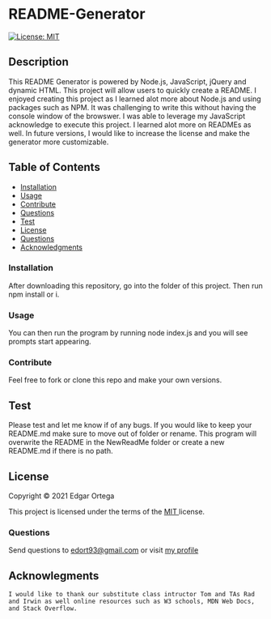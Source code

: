# README-Generator

[![License: MIT](https://img.shields.io/badge/License-MIT-brightgreen.svg)](https://opensource.org/licenses/MIT)

## Description
This README Generator is powered by Node.js, JavaScript, jQuery and dynamic HTML. This project will allow users to quickly create a README. I enjoyed creating this project as I learned alot more about Node.js and using packages such as NPM. It was challenging to write this without having the console window of the browswer. I was able to leverage my JavaScript acknowledge to execute this project. I learned alot more on READMEs as well. In future versions, I would like to increase the license and make the generator more customizable. 

## Table of Contents

- [Installation](#installation)
- [Usage](#usage)
- [Contribute](#contribute)
- [Questions](#questions)
- [Test](#test)
- [License](#license)
- [Questions](#questions)
- [Acknowledgments](#acknowledgments)

### Installation
After downloading this repository, go into the folder of this project. Then run npm install or i.

### Usage
You can then run the program by running node index.js and you will see prompts start appearing.

### Contribute
Feel free to fork or clone this repo and make your own versions.

## Test
Please test and let me know if of any bugs. If you would like to keep your README.md make sure to move out of folder or rename. This program will overwrite the README in the NewReadMe folder or create a new README.md if there is no path.

## License

Copyright &copy; 2021 Edgar Ortega

This project is licensed under the terms of the <a href="https://opensource.org/licenses/MIT" target= "_blank" > MIT </a> license.

### Questions

Send questions to edort93@gmail.com or visit <a href="https://github.com/edgarO93" target= "_blank" >my profile </a><br>

## Acknowlegments

```
I would like to thank our substitute class intructor Tom and TAs Rad and Irwin as well online resources such as W3 schools, MDN Web Docs, and Stack Overflow.
```
